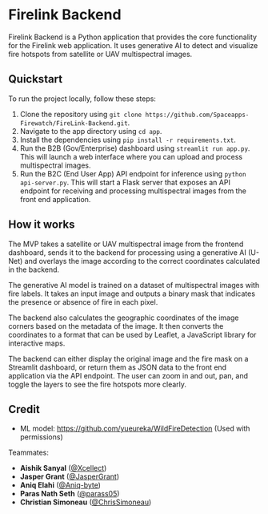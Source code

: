 # Firelink Backend

Firelink Backend is a Python application that provides the core functionality for the Firelink web application. It uses generative AI to detect and visualize fire hotspots from satellite or UAV multispectral images.

## Quickstart

To run the project locally, follow these steps:

1. Clone the repository using `git clone https://github.com/Spaceapps-Firewatch/FireLink-Backend.git`.
2. Navigate to the app directory using `cd app`.
3. Install the dependencies using `pip install -r requirements.txt`.
4. Run the B2B (Gov/Enterprise) dashboard using `streamlit run app.py`. This will launch a web interface where you can upload and process multispectral images.
5. Run the B2C (End User App) API endpoint for inference using `python api-server.py`. This will start a Flask server that exposes an API endpoint for receiving and processing multispectral images from the front end application.

## How it works

The MVP takes a satellite or UAV multispectral image from the frontend dashboard, sends it to the backend for processing using a generative AI (U-Net) and overlays the image according to the correct coordinates calculated in the backend.

The generative AI model is trained on a dataset of multispectral images with fire labels. It takes an input image and outputs a binary mask that indicates the presence or absence of fire in each pixel.

The backend also calculates the geographic coordinates of the image corners based on the metadata of the image. It then converts the coordinates to a format that can be used by Leaflet, a JavaScript library for interactive maps.

The backend can either display the original image and the fire mask on a Streamlit dashboard, or return them as JSON data to the front end application via the API endpoint. The user can zoom in and out, pan, and toggle the layers to see the fire hotspots more clearly.

## Credit
- ML model: https://github.com/yueureka/WildFireDetection (Used with permissions)

Teammates:
- **Aishik Sanyal** ([@Xcellect](https://github.com/Xcellect))
- **Jasper Grant** ([@JasperGrant](https://github.com/JasperGrant))
- **Aniq Elahi** ([@Aniq-byte](https://github.com/Aniq-byte))
- **Paras Nath Seth** ([@parass05](https://github.com/parass05))
- **Christian Simoneau** ([@ChrisSimoneau](https://github.com/ChrisSimoneau))
